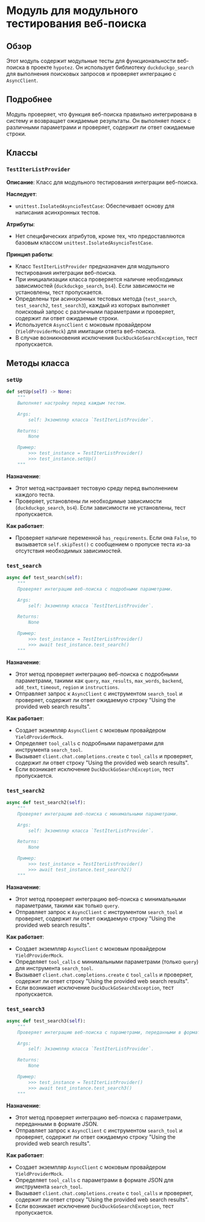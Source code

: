 # Модуль для модульного тестирования веб-поиска

## Обзор

Этот модуль содержит модульные тесты для функциональности веб-поиска в проекте `hypotez`. Он использует библиотеку `duckduckgo_search` для выполнения поисковых запросов и проверяет интеграцию с `AsyncClient`.

## Подробнее

Модуль проверяет, что функция веб-поиска правильно интегрирована в систему и возвращает ожидаемые результаты.  Он выполняет поиск с различными параметрами и проверяет, содержит ли ответ ожидаемые строки.

## Классы

### `TestIterListProvider`

**Описание**: Класс для модульного тестирования интеграции веб-поиска.

**Наследует**:
- `unittest.IsolatedAsyncioTestCase`: Обеспечивает основу для написания асинхронных тестов.

**Атрибуты**:
- Нет специфических атрибутов, кроме тех, что предоставляются базовым классом `unittest.IsolatedAsyncioTestCase`.

**Принцип работы**:
   - Класс `TestIterListProvider` предназначен для модульного тестирования интеграции веб-поиска.
   - При инициализации класса проверяется наличие необходимых зависимостей (`duckduckgo_search`, `bs4`). Если зависимости не установлены, тест пропускается.
   - Определены три асинхронных тестовых метода (`test_search`, `test_search2`, `test_search3`), каждый из которых выполняет поисковый запрос с различными параметрами и проверяет, содержит ли ответ ожидаемые строки.
   - Используется `AsyncClient` с моковым провайдером (`YieldProviderMock`) для имитации ответа веб-поиска.
   - В случае возникновения исключения `DuckDuckGoSearchException`, тест пропускается.

## Методы класса

### `setUp`

```python
def setUp(self) -> None:
    """
    Выполняет настройку перед каждым тестом.

    Args:
        self: Экземпляр класса `TestIterListProvider`.

    Returns:
        None

    Пример:
        >>> test_instance = TestIterListProvider()
        >>> test_instance.setUp()
    """
```

**Назначение**:
   - Этот метод настраивает тестовую среду перед выполнением каждого теста.
   - Проверяет, установлены ли необходимые зависимости (`duckduckgo_search`, `bs4`). Если зависимости не установлены, тест пропускается.

**Как работает**:
   - Проверяет наличие переменной `has_requirements`. Если она `False`, то вызывается `self.skipTest()` с сообщением о пропуске теста из-за отсутствия необходимых зависимостей.

### `test_search`

```python
async def test_search(self):
    """
    Проверяет интеграцию веб-поиска с подробными параметрами.

    Args:
        self: Экземпляр класса `TestIterListProvider`.

    Returns:
        None

    Пример:
        >>> test_instance = TestIterListProvider()
        >>> await test_instance.test_search()
    """
```

**Назначение**:
   - Этот метод проверяет интеграцию веб-поиска с подробными параметрами, такими как `query`, `max_results`, `max_words`, `backend`, `add_text`, `timeout`, `region` и `instructions`.
   - Отправляет запрос к `AsyncClient` с инструментом `search_tool` и проверяет, содержит ли ответ ожидаемую строку "Using the provided web search results".

**Как работает**:
   - Создает экземпляр `AsyncClient` с моковым провайдером `YieldProviderMock`.
   - Определяет `tool_calls` с подробными параметрами для инструмента `search_tool`.
   - Вызывает `client.chat.completions.create` с `tool_calls` и проверяет, содержит ли ответ строку "Using the provided web search results".
   - Если возникает исключение `DuckDuckGoSearchException`, тест пропускается.

### `test_search2`

```python
async def test_search2(self):
    """
    Проверяет интеграцию веб-поиска с минимальными параметрами.

    Args:
        self: Экземпляр класса `TestIterListProvider`.

    Returns:
        None

    Пример:
        >>> test_instance = TestIterListProvider()
        >>> await test_instance.test_search2()
    """
```

**Назначение**:
   - Этот метод проверяет интеграцию веб-поиска с минимальными параметрами, такими как только `query`.
   - Отправляет запрос к `AsyncClient` с инструментом `search_tool` и проверяет, содержит ли ответ ожидаемую строку "Using the provided web search results".

**Как работает**:
   - Создает экземпляр `AsyncClient` с моковым провайдером `YieldProviderMock`.
   - Определяет `tool_calls` с минимальными параметрами (только `query`) для инструмента `search_tool`.
   - Вызывает `client.chat.completions.create` с `tool_calls` и проверяет, содержит ли ответ строку "Using the provided web search results".
   - Если возникает исключение `DuckDuckGoSearchException`, тест пропускается.

### `test_search3`

```python
async def test_search3(self):
    """
    Проверяет интеграцию веб-поиска с параметрами, переданными в формате JSON.

    Args:
        self: Экземпляр класса `TestIterListProvider`.

    Returns:
        None

    Пример:
        >>> test_instance = TestIterListProvider()
        >>> await test_instance.test_search3()
    """
```

**Назначение**:
   - Этот метод проверяет интеграцию веб-поиска с параметрами, переданными в формате JSON.
   - Отправляет запрос к `AsyncClient` с инструментом `search_tool` и проверяет, содержит ли ответ ожидаемую строку "Using the provided web search results".

**Как работает**:
   - Создает экземпляр `AsyncClient` с моковым провайдером `YieldProviderMock`.
   - Определяет `tool_calls` с параметрами в формате JSON для инструмента `search_tool`.
   - Вызывает `client.chat.completions.create` с `tool_calls` и проверяет, содержит ли ответ строку "Using the provided web search results".
   - Если возникает исключение `DuckDuckGoSearchException`, тест пропускается.